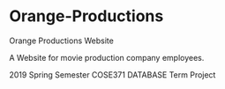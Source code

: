 # Orange-Productions
Orange Productions Website

A Website for movie production company employees.

2019 Spring Semester COSE371 DATABASE Term Project
